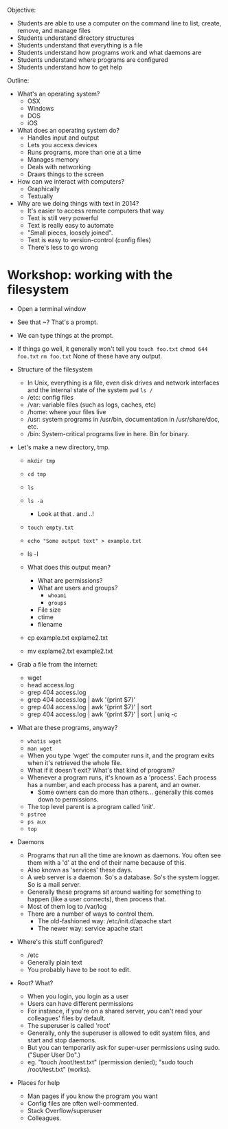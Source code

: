 Objective: 
- Students are able to use a computer on the command line to list, create, remove, and manage files 
- Students understand directory structures
- Students understand that everything is a file
- Students understand how programs work and what daemons are
- Students understand where programs are configured
- Students understand how to get help


Outline: 

- What's an operating system? 
  - OSX
  - Windows
  - DOS
  - iOS
- What does an operating system do? 
  - Handles input and output
  - Lets you access devices
  - Runs programs, more than one at a time
  - Manages memory
  - Deals with networking
  - Draws things to the screen
- How can we interact with computers? 
  - Graphically
  - Textually
- Why are we doing things with text in 2014? 
  - It's easier to access remote computers that way
  - Text is still very powerful
  - Text is really easy to automate
  - "Small pieces, loosely joined". 
  - Text is easy to version-control (config files)
  - There's less to go wrong

# Workshop: working with the filesystem
- Open a terminal window
- See that ~? That's a prompt. 
- We can type things at the prompt. 
- If things go well, it generally won't tell you
  `touch foo.txt`
  `chmod 644 foo.txt`
  `rm foo.txt`
  None of these have any output. 
- Structure of the filesystem
  - In Unix, everything is a file, even disk drives and network interfaces and the internal state of the system
    `pwd`
    `ls /`
  - /etc: config files
  - /var: variable files (such as logs, caches, etc) 
  - /home: where your files live
  - /usr: system programs in /usr/bin, documentation in /usr/share/doc, etc. 
  - /bin: System-critical programs live in here. Bin for binary. 
- Let's make a new directory, tmp.
  - `mkdir tmp`
  - `cd tmp`
  - `ls`
  - `ls -a`
    - Look at that . and ..!
  - `touch empty.txt`
  - `echo "Some output text" > example.txt`
  - ls -l

  - What does this output mean? 
    - What are permissions?
    - What are users and groups? 
      - `whoami`
      - `groups`
    - File size
    - ctime
    - filename

  - cp example.txt explame2.txt
  - mv explame2.txt example2.txt

- Grab a file from the internet: 
  - wget <weblog url>
  - head access.log
  - grep 404 access.log
  - grep 404 access.log | awk '{print $7}'
  - grep 404 access.log | awk '{print $7}' | sort 
  - grep 404 access.log | awk '{print $7}' | sort | uniq -c

- What are these programs, anyway? 
  - `whatis wget`
  - `man wget`
  - When you type 'wget' the computer runs it, and the program exits when it's retrieved the whole file. 
  - What if it doesn't exit? What's that kind of program? 
  - Whenever a program runs, it's known as a 'process'. Each process has a number, and each process has a parent, and an owner. 
    - Some owners can do more than others... generally this comes down to permissions. 
  - The top level parent is a program called 'init'. 
  - `pstree`
  - `ps aux`
  - `top`

- Daemons
  - Programs that run all the time are known as daemons. You often see them with a 'd' at the end of their name because of this. 
  - Also known as 'services' these days. 
  - A web server is a daemon. So's a database. So's the system logger. So is a mail server. 
  - Generally these programs sit around waiting for something to happen (like a user connects), then process that. 
  - Most of them log to /var/log
  - There are a number of ways to control them. 
    - The old-fashioned way: /etc/init.d/apache start
    - The newer way: service apache start


- Where's this stuff configured? 
  - /etc
  - Generally plain text
  - You probably have to be root to edit. 

- Root? What? 
  - When you login, you login as a user
  - Users can have different permissions
  - For instance, if you're on a shared server, you can't read your colleagues' files by default. 
  - The superuser is called 'root'
  - Generally, only the superuser is allowed to edit system files, and start and stop daemons. 
  - But you can temporarily ask for super-user permissions using sudo. ("Super User Do".)
  - eg. "touch /root/test.txt" (permission denied); "sudo touch /root/test.txt" (works). 

- Places for help
  - Man pages if you know the program you want
  - Config files are often well-commented. 
  - Stack Overflow/superuser
  - Colleagues.
